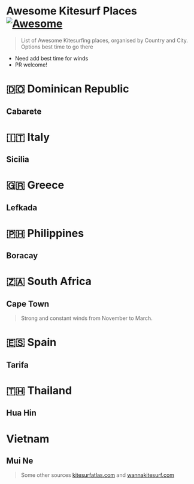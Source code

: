 # Awesome Kitesurf Places [![Awesome](https://cdn.rawgit.com/sindresorhus/awesome/d7305f38d29fed78fa85652e3a63e154dd8e8829/media/badge.svg)](https://github.com/sindresorhus/awesome)

> List of Awesome Kitesurfing places, organised by Country and City. Options best time to go there

* Need add best time for winds
* PR welcome!

# 🇩🇴 Dominican Republic
## Cabarete

# 🇮🇹 Italy
## Sicilia

# 🇬🇷 Greece
## Lefkada

# 🇵🇭 Philippines
## Boracay

# 🇿🇦 South Africa
## Cape Town
> Strong and constant winds from November to March.

# 🇪🇸 Spain
## Tarifa

# 🇹🇭 Thailand
## Hua Hin

# Vietnam
## Mui Ne


> Some other sources [kitesurfatlas.com](http://www.kitesurfatlas.com) and [wannakitesurf.com](http://www.wannakitesurf.com)
